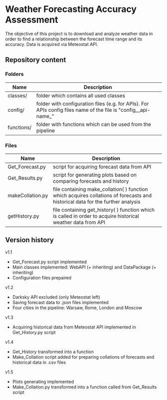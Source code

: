 # Weather Forecasting Accuracy Assessment

The objective of this project is to download and analyze weather data in order to find a relationship between the forecast time range and its accuracy. Data is acquired via Meteostat API.



## Repository content

### Folders 

| Name       | Description                                                  |
| ---------- | ------------------------------------------------------------ |
| classes/   | folder which contains all used classes                       |
| config/    | folder with configuration files (e.g. for APIs). For APIs config files name of the file is "config__api-name_" |
| functions/ | folder with functions which can be used from the pipeline    |



### Files 

| Name             | Description                                                  |
| ---------------- | ------------------------------------------------------------ |
| Get_Forecast.py  | script for acquiring forecast data from API                  |
| Get_Results.py   | script for generating plots based on comparing forecasts and history |
| makeCollation.py | file containing make_collation( ) function which acquires collations of forecasts and historical data for the further analysis |
| getHistory.py    | file containing get_history( ) function which is called in order to acquire historical weather data from API |



## Version history

v1.1

- Get_Forecast.py script implemented
- Main classes implemented: WebAPI (+ inheriting) and DataPackage (+ inheriting)
- Configuration files prepaired

v1.2

- Darksky API excluded (only Meteostat left)
- Saving forecast data to .json files implemented
- Four cities in the pipeline: Warsaw, Rome, London and Moscow

v1.3

- Acquiring historical data from Meteostat API implemented in Get_History.py script

v1.4

- Get_History transformed into a function
- Make_Collation script added for preparing collations of forecasts and historical data in .csv files

v1.5 

- Plots generating implemented
- Make_Collation.py transformed into a function called from Get_Results script


